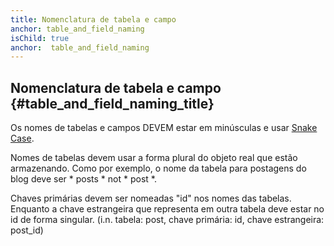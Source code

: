 ```yaml
---
title: Nomenclatura de tabela e campo
anchor: table_and_field_naming
isChild: true
anchor:  table_and_field_naming
---
```


## Nomenclatura de tabela e campo {#table_and_field_naming_title}

Os nomes de tabelas e campos DEVEM estar em minúsculas e usar [Snake Case](https://en.wikipedia.org/wiki/Snake_case).

Nomes de tabelas devem usar a forma plural do objeto real que estão armazenando. Como por exemplo, o nome da tabela para postagens do blog deve ser * posts * not * post *.

Chaves primárias devem ser nomeadas "id" nos nomes das tabelas. Enquanto a chave estrangeira que representa em outra tabela deve estar no id de forma singular. (i.n. tabela: post, chave primária: id, chave estrangeira: post_id)
